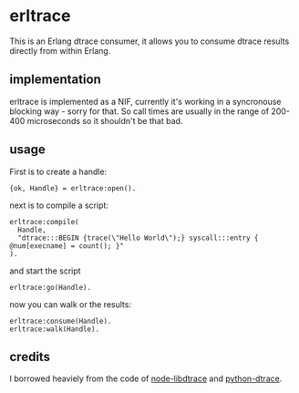 erltrace
========
This is an Erlang dtrace consumer, it allows you to consume dtrace results directly from within Erlang.

implementation
--------------
erltrace is implemented as a NIF, currently it's working in a syncronouse blocking way - sorry for that. So call times are usually in the range of 200-400 microseconds so it shouldn't be that bad.

usage
-----

First is to create a handle:
```
{ok, Handle} = erltrace:open().
```
next is to compile a script:
```
erltrace:compile(
  Handle,
  "dtrace:::BEGIN {trace(\"Hello World\");} syscall:::entry { @num[execname] = count(); }"
).
```
and start the script
```
erltrace:go(Handle).
```


now you can walk or the results:
```
erltrace:consume(Handle).
erltrace:walk(Handle).
```

credits
-------
I borrowed heaviely from the code of [node-libdtrace](https://github.com/bcantrill/node-libdtrace) and [python-dtrace](https://github.com/tmetsch/python-dtrace).